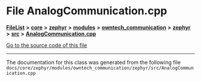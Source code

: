

# File AnalogCommunication.cpp



[**FileList**](files.md) **>** [**core**](dir_771164b9325b04f1442f7a3ffa8ecb89.md) **>** [**zephyr**](dir_09002e7ce91f09aeb040dfd1861a47f4.md) **>** [**modules**](dir_6d0fb8ab814c517e7f155fb837e32f72.md) **>** [**owntech\_communication**](dir_c4fe9b0224a9586dd317852c3c5604f8.md) **>** [**zephyr**](dir_ed8beaa694e779377b0049b01e5ade22.md) **>** [**src**](dir_1a412f239039e530bef8001f48cd80a4.md) **>** [**AnalogCommunication.cpp**](AnalogCommunication_8cpp.md)

[Go to the source code of this file](AnalogCommunication_8cpp_source.md)





































































------------------------------
The documentation for this class was generated from the following file `docs/core/zephyr/modules/owntech_communication/zephyr/src/AnalogCommunication.cpp`

